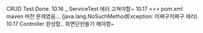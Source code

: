 CRUD Test Done.
10.16 _ ServiceTest 에러 고쳐야함~ 
  10.17 ==> pom.xml maven 버전 문제였음... (java.lang.NoSuchMethodException: 어쩌구저쩌구 에러)
10.17 Controller 완성함.. 화면단만들기 해야함~
